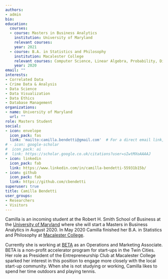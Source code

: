 ```yaml
---
authors:
- admin
bio: 
education:
  courses:
  - course: Masters in Business Analytics
    institution: University of Maryland
    relevant courses: 
    year: 2021
  - course: B.A. in Statistics and Philosophy
    institution: Macalester College
    relevant courses: Computer Science, Linear Algebra, Probability, Discrete Mathematics, Statistical Modeling, Data Science, Machine Learning, Correlated Data, Logic, Bayesian Statistics, Causal Inference, Database Management Systems
    year: 2020
email: ""
interests:
- Correlated Data
- Crime Data & Analysis
- Data Science
- Data Visualization 
- Data Ethics
- Database Management
organizations:
- name: University of Maryland
  url: ""
role: Masters Student
social:
- icon: envelope
  icon_pack: fas
  link: 'mailto:camilla.bendetti@gmail.com'  # For a direct email link, use "mailto:test@example.org".
# - icon: google-scholar
#  icon_pack: ai
#  link: https://scholar.google.co.uk/citations?user=sIwtMXoAAAAJ
- icon: linkedin
  icon_pack: fab
  link: https://www.linkedin.com/in/camilla-bendetti-55931b15b/
- icon: github
  icon_pack: fab
  link: https://github.com/cbendetti
superuser: true
title: Camilla Bendetti
user_groups:
- Researchers
- Visitors
---
```


Camilla is an incoming student at the Robert H. Smith School of Business at the [University of Maryland](https://www.rhsmith.umd.edu/) where she will start a Masters in Business Analytics in August 2020. In May 2020 Camilla finished her B.A. in Statistics and Philosophy at [Macalester College](https://www.macalester.edu/).

Currently she is working at [BETA](https://beta.mn) as an Operations and Marketing Associate. BETA is a non-profit accelerator program for start-ups in the Twin Cities. Her role as President of the Entrepreneurship Club at Macalester College sparked her interest in this position to engage more closely with the local start-up community. When she is not studying or working, Camilla likes to spend her time outdoors and playing tennis. 
